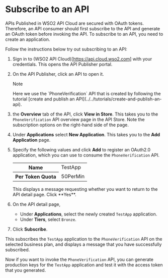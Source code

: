 # Subscribe to an API

APIs Published in WSO2 API Cloud are secured with OAuth tokens. Therefore, an API consumer should first subscribe to the API and generate an OAuth token before invoking the API. To subscribe to an API, you need to create an application.

Follow the instructions below try out subscribing to an API: 

1.  Sign in to (WSO2 API Cloud)[https://api.cloud.wso2.com] with your credentials. This opens the API Publisher portal.

2.  On the API Publisher, click an API to open it.
    <html>
         <div class="admonition info">
         <p class="admonition-title">Note</p>
         <p>Here we use the `PhoneVerification` API that is created by following the tutorial  [create and publish an API](../../tutorials/create-and-publish-an-api). </p> 
         </div>
     </html>   

3.  the **Overview** tab of the API, click **View in Store**. This takes you to the `PhoneVerification` API overview page in the API Store. Note the subscription options on the right-hand side of the page.
    
4.  Under **Applications** select **New Application**. This takes you to the **Add Application** page.

5.  Specify the following values and click **Add** to register an OAuth2.0 application, which you can use to consume the `PhoneVerification` API.

    <table>
         <tr> 
         <th>
         Name
         </th>
         <td>
         TestApp
         </td>
         </tr>
         <tr> 
         <th>Per Token Quota
         </th>
         <td>50PerMin
         </td>
         </tr>
         </table>
       This displays a message requesting whether you want to return to the API detail page. Click **Yes**. 

5.  On the API detail page, 
    - Under **Applications**, select the newly created `TestApp` application.
    - Under **Tiers**, select `Bronze`.

6.  Click **Subscribe**.  

This subscribes the `TestApp` application to the `PhoneVerification` API on the selected business plan, and displays a message that you have successfully subscribed.

Now if you want to invoke the `PhoneVerification` API, you can generate production keys for the `TestApp` application and test it with the access token that you generated. 

